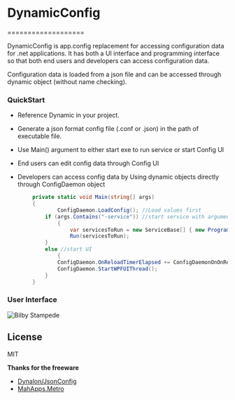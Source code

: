 # DynamicConfig
===================

DynamicConfig is app.config replacement for accessing configuration data for .net applications. It has both a UI interface and programming interface so that both end users and developers can access configuration data.

Configuration data is loaded from a json file and can be accessed through dynamic object (without name checking).

### QuickStart 
- Reference Dynamic in your project. 
- Generate a json format config file (.conf or .json) in the path of executable file.
- Use Main() argument to either start exe to run service or start Config UI
    
- End users can edit config data through Config UI
- Developers can access config data by Using dynamic objects directly through ConfigDaemon object 

```c#
		private static void Main(string[] args)
		{
    			ConfigDaemon.LoadConfig(); //Load values first
			if (args.Contains("-service")) //start service with arguments
    			{
    				var servicesToRun = new ServiceBase[] { new Program() };
    				Run(servicesToRun);
			}
			else //start UI
    			{
				ConfigDaemon.OnReloadTimerElapsed += ConfigDaemonOnOnReloadTimerElapsed; 
				ConfigDaemon.StartWPFUIThread();
			}
		}
```

### User Interface
![Bilby Stampede](http://i.imgur.com/bqz2oeH.png)


License
----

MIT


**Thanks for the freeware**

- [Dynalon/JsonConfig](https://github.com/Dynalon/JsonConfig)
- [MahApps.Metro](https://github.com/MahApps/MahApps.Metro)

